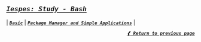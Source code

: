 [previous]: ../

## [**_`Iespes: Study - Bash`_**](#iespes-study---bash)

| [**_`Basic`_**](./basic.md)
| [**_`Package Manager and Simple Applications`_**](./pkgmgr-apps.md) |

<div align="right">

[**_`❰ Return to previous page`_**][previous]

</div>
